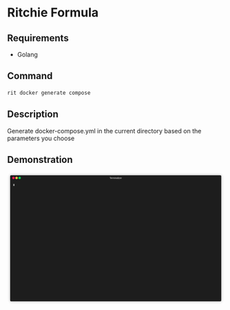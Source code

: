 <!-- markdownlint-disable-file MD013 -->
<!-- markdownlint-disable-file MD033 -->

# Ritchie Formula

## Requirements

- Golang

## Command

```bash
rit docker generate compose
```

## Description

Generate docker-compose.yml in the current directory based on the parameters you choose

## Demonstration

<img src="https://github.com/ZupIT/ritchie-formulas/raw/master/docker/generate/compose/demo.gif">
